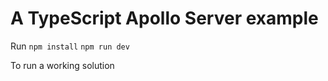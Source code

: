 # A TypeScript Apollo Server example

Run 
<code>npm install</code>
<code>npm run dev</code>

To run a working solution
